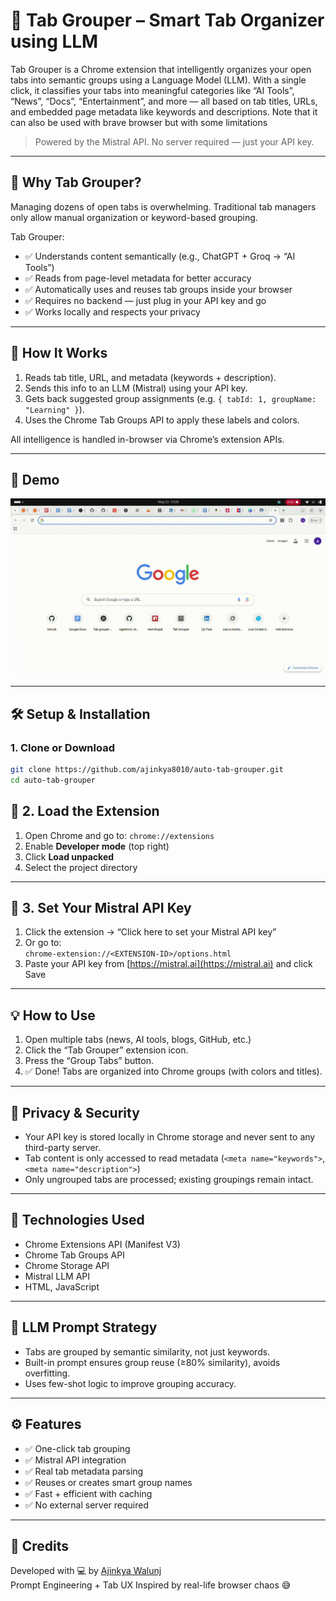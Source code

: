 # 🔖 Tab Grouper – Smart Tab Organizer using LLM

Tab Grouper is a Chrome extension that intelligently organizes your open tabs into semantic groups using a Language Model (LLM). With a single click, it classifies your tabs into meaningful categories like “AI Tools”, “News”, “Docs”, “Entertainment”, and more — all based on tab titles, URLs, and embedded page metadata like keywords and descriptions. Note that it can also be used with brave browser but with some limitations

> Powered by the Mistral API. No server required — just your API key.

---

## 🚀 Why Tab Grouper?

Managing dozens of open tabs is overwhelming. Traditional tab managers only allow manual organization or keyword-based grouping.

Tab Grouper:
- ✅ Understands content semantically (e.g., ChatGPT + Groq → “AI Tools”)  
- ✅ Reads from page-level metadata for better accuracy  
- ✅ Automatically uses and reuses tab groups inside your browser  
- ✅ Requires no backend — just plug in your API key and go  
- ✅ Works locally and respects your privacy

---

## 🧠 How It Works

1. Reads tab title, URL, and metadata (keywords + description).
2. Sends this info to an LLM (Mistral) using your API key.
3. Gets back suggested group assignments (e.g. `{ tabId: 1, groupName: "Learning" }`).
4. Uses the Chrome Tab Groups API to apply these labels and colors.

All intelligence is handled in-browser via Chrome’s extension APIs.

---

## 📸 Demo

![Tab Grouper demo](./assets/tab-grouper.gif)

---

## 🛠 Setup & Installation

### 1. Clone or Download

```bash
git clone https://github.com/ajinkya8010/auto-tab-grouper.git
cd auto-tab-grouper
```

## 🔧 2. Load the Extension

1. Open Chrome and go to: `chrome://extensions`
2. Enable **Developer mode** (top right)
3. Click **Load unpacked**
4. Select the project directory

---

## 🔑 3. Set Your Mistral API Key

1. Click the extension → “Click here to set your Mistral API key”
2. Or go to:  
   `chrome-extension://<EXTENSION-ID>/options.html`
3. Paste your API key from [https://mistral.ai](https://mistral.ai) and click Save

---

## 💡 How to Use

1. Open multiple tabs (news, AI tools, blogs, GitHub, etc.)
2. Click the “Tab Grouper” extension icon.
3. Press the “Group Tabs” button.
4. ✅ Done! Tabs are organized into Chrome groups (with colors and titles).

---

## 🔐 Privacy & Security

- Your API key is stored locally in Chrome storage and never sent to any third-party server.
- Tab content is only accessed to read metadata (`<meta name="keywords">`, `<meta name="description">`)
- Only ungrouped tabs are processed; existing groupings remain intact.

---

## 🧩 Technologies Used

- Chrome Extensions API (Manifest V3)
- Chrome Tab Groups API
- Chrome Storage API
- Mistral LLM API
- HTML, JavaScript

---

## 🧠 LLM Prompt Strategy

- Tabs are grouped by semantic similarity, not just keywords.
- Built-in prompt ensures group reuse (≥80% similarity), avoids overfitting.
- Uses few-shot logic to improve grouping accuracy.

---

## ⚙️ Features

- ✅ One-click tab grouping
- ✅ Mistral API integration
- ✅ Real tab metadata parsing
- ✅ Reuses or creates smart group names
- ✅ Fast + efficient with caching
- ✅ No external server required

---

## 🙌 Credits

Developed with 💻 by [Ajinkya Walunj](https://github.com/ajinkya8010)  
Prompt Engineering + Tab UX Inspired by real-life browser chaos 😅